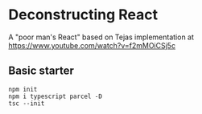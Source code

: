 # Deconstructing React

A "poor man's React" based on Tejas implementation at https://www.youtube.com/watch?v=f2mMOiCSj5c

## Basic starter
```
npm init
npm i typescript parcel -D
tsc --init
```
